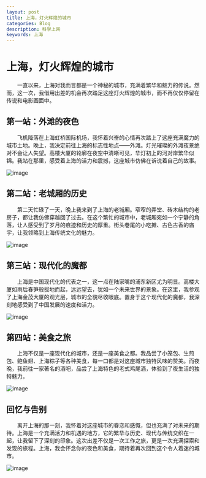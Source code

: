 ```yaml
---
layout: post
title: 上海，灯火辉煌的城市
categories: Blog
description: 科学上网
keywords: 上海
---
```


# 上海，灯火辉煌的城市

&emsp;&emsp;一直以来，上海对我而言都是一个神秘的城市，充满着繁华和魅力的传说。然而，这一次，我借用出差的机会再次踏足这座灯火辉煌的城市，而不再仅仅停留在传说和电影画面中。

## 第一站：外滩的夜色

&emsp;&emsp;飞机降落在上海虹桥国际机场，我怀着兴奋的心情再次踏上了这座充满魔力的城市土地。晚上，我决定前往上海的标志性地点——外滩。灯光璀璨的外滩夜景绝对不会让人失望。高楼大厦的轮廓在夜空中清晰可见，华灯初上的河对岸繁华似锦。我站在那里，感受着上海的活力和震撼，这座城市仿佛在诉说着自己的故事。

![image](https://github.com/weakchen007/aiwv.github.io/assets/58799395/4c0f51f9-0759-4b0e-8429-217d90f7f219)

## 第二站：老城厢的历史

&emsp;&emsp;第二天忙碌了一天，晚上我来到了上海的老城厢。窄窄的弄堂、砖木结构的老房子，都让我仿佛穿越回了过去。在这个繁忙的城市中，老城厢宛如一个宁静的角落，让人感受到了岁月的痕迹和历史的厚重。街头巷尾的小吃摊、古色古香的庙宇，让我领略到上海传统文化的魅力。

![image](https://github.com/weakchen007/aiwv.github.io/assets/58799395/ede657d9-de9d-47b8-9dbc-216910198bd5)

## 第三站：现代化的魔都

&emsp;&emsp;上海是中国现代化的代表之一，这一点在陆家嘴的浦东新区尤为明显。高楼大厦如雨后春笋般拔地而起，远远望去，犹如一个未来世界的景象。在这里，我参观了上海金茂大厦的观光层，城市的全貌尽收眼底。置身于这个现代化的魔都，我深刻地感受到了中国发展的速度和活力。

![image](https://github.com/weakchen007/aiwv.github.io/assets/58799395/54dc3d0a-96a6-4649-9cbe-3abd6a319f1d)

## 第四站：美食之旅

&emsp;&emsp;上海不仅是一座现代化的城市，还是一座美食之都。我品尝了小笼包、生煎包、鲍鱼翅、上海粽子等各种美食，每一口都是对这座城市独特风味的赞美。而夜晚，我前往一家著名的酒吧，品尝了上海特色的老式鸡尾酒，体验到了夜生活的独特魅力。

![image](https://github.com/weakchen007/aiwv.github.io/assets/58799395/1127adc6-cb5b-431e-8bb1-acec32e9c2f5)

## 回忆与告别

&emsp;&emsp;离开上海的那一刻，我怀着对这座城市的眷恋和感慨，但也充满了对未来的期待。上海是一个充满活力和机遇的地方，它的繁华与历史、现代与传统交织在一起，让我留下了深刻的印象。这次出差不仅是一次工作之旅，更是一次充满探索和发现的旅程。上海，我会怀念你的夜色和美食，期待着再次回到这个令人着迷的城市。

![image](https://github.com/weakchen007/aiwv.github.io/assets/58799395/35559bc3-b8c8-44b7-ae31-9b811c4d90b6)
